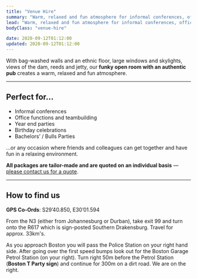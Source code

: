 ```yaml
---
title: "Venue Hire"
summary: "Warm, relaxed and fun atmosphere for informal conferences, office functions and teambuilding, year end parties, birthday celebrations and farm-style weddings."
lead: "Warm, relaxed and fun atmosphere for informal conferences, office functions and teambuilding, year end parties, birthday celebrations and farm-style weddings."
bodyClass: "venue-hire"

date: 2020-09-12T01:12:00
updated: 2020-09-12T01:12:00
---
```


With bag-washed walls and an ethnic floor, large windows and skylights, views of the dam, reeds and jetty, our **funky open room with an authentic pub** creates a warm, relaxed and fun atmosphere.

---

## Perfect for&hellip;

* Informal conferences
* Office functions and teambuilding
* Year end parties
* Birthday celebrations
* Bachelors’ / Bulls Parties

&hellip;or any occasion where friends and colleagues can get together and have fun in a relaxing environment.

**All packages are tailor-made and are quoted on an individual basis** &mdash; [please contact us for a quote][1]</a>.

---

## How to find us

**GPS Co-Ords**: S29&rsquo;40.850, E30&rsquo;01.594

From the N3 (either from Johannesburg or Durban), take exit 99 and turn onto the R617 which is sign-posted Southern Drakensburg. Travel for approx. 33km&#39;s.

As you approach Boston you will pass the Police Station on your right hand side. After going over the first speed bumps look out for the Boston Garage Petrol Station (on your right). Turn right 50m before the Petrol Station (**Boston T Party sign**) and continue for 300m on a dirt road. We are on the right.

[1]: /contact
